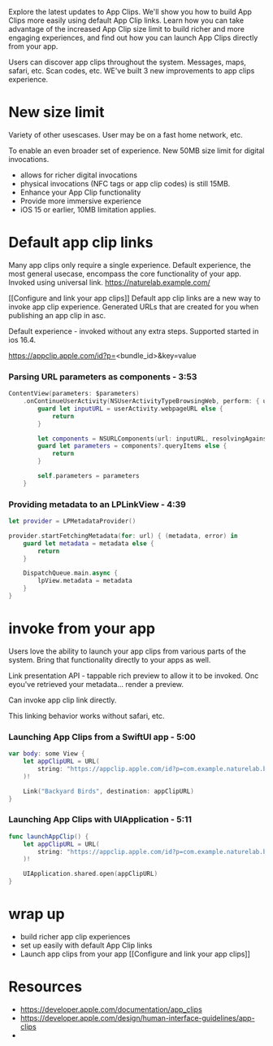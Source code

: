 Explore the latest updates to App Clips. We'll show you how to build App Clips more easily using default App Clip links. Learn how you can take advantage of the increased App Clip size limit to build richer and more engaging experiences, and find out how you can launch App Clips directly from your app.

Users can discover app clips throughout the system.  Messages, maps, safari, etc.  Scan codes, etc.  WE've built 3 new improvements to app clips experience.

# New size limit

Variety of other usescases.  User may be on a fast home network, etc.

To enable an even broader set of experience.  New 50MB size limit for digital invocations.

* allows for richer digital invocations
* physical invocations (NFC tags or app clip codes) is still 15MB.
* Enhance your App Clip functionality
* Provide more immersive experience
* iOS 15 or earlier, 10MB limitation applies.


# Default app clip links
Many app clips only require a single experience.  Default experience, the most general usecase, encompass the core functionality of your app.
Invoked using universal link.
https://naturelab.example.com/


[[Configure and link your app clips]]
Default app clip links are a new way to invoke app clip experience.  Generated URLs that are created for you when publishing an app clip in asc.

Default experience - invoked without any extra steps.  Supported started in ios 16.4.

https://appclip.apple.com/id?p=<bundle_id>&key=value

### Parsing URL parameters as components - 3:53
```swift
ContentView(parameters: $parameters)
    .onContinueUserActivity(NSUserActivityTypeBrowsingWeb, perform: { userActivity in
        guard let inputURL = userActivity.webpageURL else {
            return
        }

        let components = NSURLComponents(url: inputURL, resolvingAgainstBaseURL: true)
        guard let parameters = components?.queryItems else {
            return
        }

        self.parameters = parameters
    }
```

### Providing metadata to an LPLinkView - 4:39
```swift
let provider = LPMetadataProvider()

provider.startFetchingMetadata(for: url) { (metadata, error) in
    guard let metadata = metadata else {
        return
    }

    DispatchQueue.main.async {
        lpView.metadata = metadata
    }
}
```

# invoke from your app

Users love the ability to launch your app clips from various parts of the system.  Bring that functionality directly to your apps as well.

Link presentation API - tappable rich preview to allow it to be invoked.  Onc eyou've retrieved your metadata... render a preview.

Can invoke app clip link directly.

This linking behavior works without safari, etc.





### Launching App Clips from a SwiftUI app - 5:00
```swift
var body: some View {
    let appClipURL = URL(
        string: "https://appclip.apple.com/id?p=com.example.naturelab.backyardbirds.Clip"
    )!

    Link("Backyard Birds", destination: appClipURL)
}
```

### Launching App Clips with UIApplication - 5:11
```swift
func launchAppClip() {
    let appClipURL = URL(
        string: "https://appclip.apple.com/id?p=com.example.naturelab.backyardbirds.Clip"
    )!

    UIApplication.shared.open(appClipURL)
}
```

# wrap up
* build richer app clip experiences
* set up easily with default App Clip links
* Launch app clips from your app
[[Configure and link your app clips]]



# Resources
* https://developer.apple.com/documentation/app_clips
* https://developer.apple.com/design/human-interface-guidelines/app-clips
* 